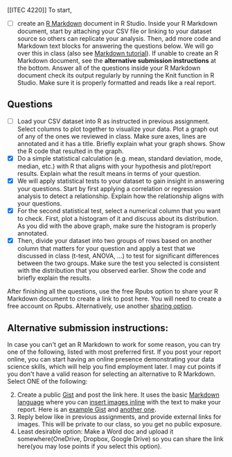 [[ITEC 4220]]
To start, 
- [ ] create an [R Markdown](https://rmarkdown.rstudio.com/lesson-1.html "R Markdown
(https://rmarkdown.rstudio.com/lesson-1.html)") document in R Studio. Inside your R Markdown document, start by attaching your CSV file or linking to your dataset source so others can replicate your analysis. Then, add more code and Markdown text blocks for answering the questions below. We will go over this in class (also see [Markdown tutorial](https://commonmark.org/help/tutorial/index.html "Markdown
tutorial
(https://commonmark.org/help/tutorial/index.html)")). If unable to create an R Markdown document, see the **alternative submission instructions** at the bottom. Answer all of the questions inside your R Markdown document check its output regularly by running the Knit function in R Studio. Make sure it is properly formatted and reads like a real report.

## Questions

- [ ] Load your CSV dataset into R as instructed in previous assignment. Select columns to plot together to visualize your data. Plot a graph out of any of the ones we reviewed in class. Make sure axes, lines are annotated and it has a title. Briefly explain what your graph shows. Show the R code that resulted in the graph.
- [x] Do a simple statistical calculation (e.g. mean, standard deviation, mode, median, etc.) with R that aligns with your hypothesis and plot/report results. Explain what the result means in terms of your question.
- [x] We will apply statistical tests to your dataset to gain insight in answering your questions. Start by first applying a correlation or regression analysis to detect a relationship. Explain how the relationship aligns with your questions.
- [x] For the second statistical test, select a numerical column that you want to check. First, plot a histogram of it and discuss about its distribution. As you did with the above graph, make sure the histogram is properly annotated.
- [x] Then, divide your dataset into two groups of rows based on another column that matters for your question and apply a test that we discussed in class (t-test, ANOVA, ...) to test for significant differences between the two groups. Make sure the test you selected is consistent with the distribution that you observed earlier. Show the code and briefly explain the results.

After finishing all the questions, use the free Rpubs option to share your R Markdown document to create a link to post here. You will need to create a free account on Rpubs. Alternatively, use another [sharing option](https://bookdown.org/yihui/rmarkdown-cookbook/html-share.html "sharing
option
(https://bookdown.org/yihui/rmarkdown-cookbook/html-share.html)").

## Alternative submission instructions:

In case you can't get an R Markdown to work for some reason, you can try one of the following, listed with most preferred first. If you post your report online, you can start having an online presence demonstrating your data science skills, which will help you find employment later. I may cut points if you don't have a valid reason for selecting an alternative to R Markdown. Select ONE of the following:

2. Create a public [Gist](https://gist.github.com/ "Gist
    (https://gist.github.com/)") and post the link here. It uses the basic [Markdown language](https://guides.github.com/features/mastering-markdown/ "Markdown
    language
    (https://guides.github.com/features/mastering-markdown/)") where you can [insert images inline](https://stackoverflow.com/a/53560172 "insert images
    inline
    (https://stackoverflow.com/a/53560172)") with the text to make your report. Here is an [example Gist](https://gist.github.com/Ragedancer/15ee8e2b7b1a8cafb86b83ff7db1763f "example
    Gist
    (https://gist.github.com/Ragedancer/15ee8e2b7b1a8cafb86b83ff7db1763f)") and [another one](https://gist.github.com/sprice2/1aae96f077e81ba16cb654926d86e52b "another
    one
    (https://gist.github.com/sprice2/1aae96f077e81ba16cb654926d86e52b)").
3. Reply below like in previous assignments, and provide external links for images. This will be private to our class, so you get no public exposure.
4. Least desirable option: Make a Word doc and upload it somewhere(OneDrive, Dropbox, Google Drive) so you can share the link here(you may lose points if you select this option).